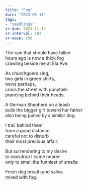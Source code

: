 ```yaml
---
title: "Fog"
date: "2023-05-15"
tags:
- "seedlings"
sr-due: 2023-11-14
sr-interval: 103
sr-ease: 250
---
```


The rain that should have fallen  
hours ago is now a thick fog  
crawling beside me at Ela Ave.  

As churchgoers sing,  
two girls in green shirts,  
twins perhaps,  
cross the street with ponytails  
prancing behind their heads.  

A German Shepherd on a leash  
pulls the bigger girl toward her father  
also being pulled by a similar dog.  

I trail behind them  
from a good distance  
careful not to disturb  
their most precious affair.  

But surrendering to my desire  
to eavsdrop I came nearer  
only to smell the funniest of smells:  

Fresh dog breath and saliva  
mixed with fog.  